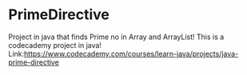 # PrimeDirective
Project in java that finds Prime no in Array and ArrayList!
This is a codecademy project in java!
Link:https://www.codecademy.com/courses/learn-java/projects/java-prime-directive

